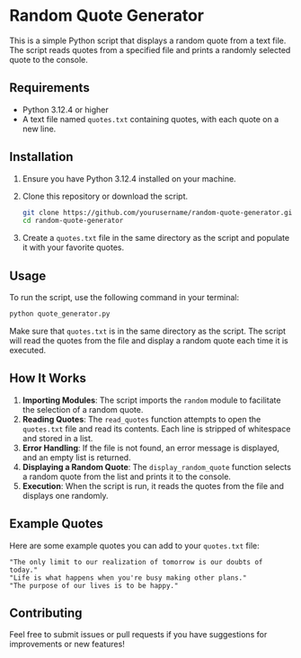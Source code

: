 # Random Quote Generator

This is a simple Python script that displays a random quote from a text file. The script reads quotes from a specified file and prints a randomly selected quote to the console.

## Requirements

- Python 3.12.4 or higher
- A text file named `quotes.txt` containing quotes, with each quote on a new line.

## Installation

1. Ensure you have Python 3.12.4 installed on your machine. 
2. Clone this repository or download the script.

   ```bash
   git clone https://github.com/yourusername/random-quote-generator.git
   cd random-quote-generator
   ```

3. Create a `quotes.txt` file in the same directory as the script and populate it with your favorite quotes.

## Usage

To run the script, use the following command in your terminal:

```bash
python quote_generator.py
```

Make sure that `quotes.txt` is in the same directory as the script. The script will read the quotes from the file and display a random quote each time it is executed.

## How It Works

1. **Importing Modules**: The script imports the `random` module to facilitate the selection of a random quote.
2. **Reading Quotes**: The `read_quotes` function attempts to open the `quotes.txt` file and read its contents. Each line is stripped of whitespace and stored in a list.
3. **Error Handling**: If the file is not found, an error message is displayed, and an empty list is returned.
4. **Displaying a Random Quote**: The `display_random_quote` function selects a random quote from the list and prints it to the console.
5. **Execution**: When the script is run, it reads the quotes from the file and displays one randomly.

## Example Quotes

Here are some example quotes you can add to your `quotes.txt` file:

```
"The only limit to our realization of tomorrow is our doubts of today." 
"Life is what happens when you're busy making other plans." 
"The purpose of our lives is to be happy." 
```

## Contributing

Feel free to submit issues or pull requests if you have suggestions for improvements or new features!
